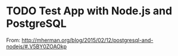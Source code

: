 # TODO Test App with Node.js and PostgreSQL

From: http://mherman.org/blog/2015/02/12/postgresql-and-nodejs/#.V5BY0ZOAOkp 